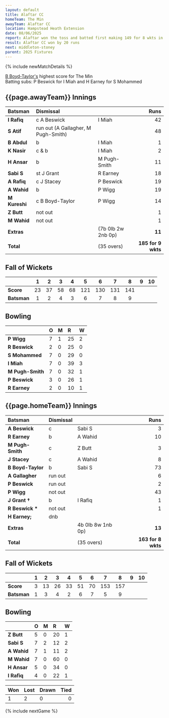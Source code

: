 ```yaml
---
layout: default
title: Alaftar CC
homeTeam: The Min
awayTeam: Alaftar CC
location: Hampstead Heath Extension 
date: 08/06/2025
report: Alaftar won the toss and batted first making 149 for 8 wkts in 35 overs. The Min replied with 163 for 8 wkts in 35 overs.
result: Alaftar CC won by 20 runs
next: middleton-stoney
parent: 2025 Fixtures
---
```


{% include newMatchDetails %}

[B Boyd-Taylor's](../records/honours-board-batting) highest score for The Min<br />
Batting subs: P Beswick for I Miah and H Earney for S Mohammed

## {{page.awayTeam}} Innings

| Batsman | Dismissal | | Runs |
|:---|:---|---|---:|
| **I Rafiq** | c A Beswick | I Miah | 42 |
| **S Atif** | run out (A Gallagher, M Pugh-Smith) |  | 48 |
| **B Abdul** | b | I Miah | 1 |
| **K Nasir** | c & b | I Miah | 2 |
| **H Ansar** | b | M Pugh-Smith | 11 |
| **Sabi S** | st J Grant | R Earney | 18 |
| **A Rafiq** | c J Stacey | P Beswick | 19 |
| **A Wahid** | b | P Wigg | 19 |
| **M Kureshi** | c B Boyd-Taylor | P Wigg | 14 |
| **Z Butt** | not out |   | 1 |
| **M Wahid** | not out |  | 1 |
| **Extras** | | (7b 0lb 2w 2nb 0p) | **11** |
| **Total** | | (35 overs) | **185 for 9 wkts** |

## Fall of Wickets

| | 1 | 2 | 3 | 4 | 5 | 6 | 7 | 8 | 9 | 10 |
|---|:---:|:---:|:---:|:---:|:---:|:---:|:---:|:---:|:---:|:---:|
| **Score** | 23 | 37 | 58 | 68 | 121 | 130 | 131 | 141 |  |  |
| **Batsman** | 1  | 2 | 4 | 3 | 6 | 7 | 8 | 9 |  |  |

## Bowling

| | O | M | R | W |
|---|:---|:---|:---|:---|
| **P Wigg** | 7 | 1 | 25 | 2 |
| **R Beswick** | 2 | 0 | 25 | 0 |
| **S Mohammed** | 7 | 0 | 29 | 0 |
| **I Miah** | 7 | 0 | 39 | 3 |
| **M Pugh-Smith** | 7 | 0 | 32 | 1 |
| **P Beswick** | 3 | 0 | 26 | 1 |
| **R Earney** | 2 | 0 | 10 | 1 |

## {{page.homeTeam}} Innings

| Batsman | Dismissal | | Runs |
|:---|:---|---|---:|
| **A Beswick** | c | Sabi S | 3 |
| **R Earney** | b | A Wahid | 10 |
| **M Pugh-Smith** | c | Z Butt | 3 |
| **J Stacey** | c | A Wahid | 8 |
| **B Boyd-Taylor** | b | Sabi S | 73 |
| **A Gallagher** | run out |  | 6 |
| **P Beswick** | run out | | 2 |
| **P Wigg** | not out |  | 43 |
| **J Grant &#8224;** | b | I Rafiq | 1 |
| **R Beswick &#42;** | not out |   | 1 |
| **H Earney;** | dnb |  |  |
| **Extras** | | 4b 0lb 8w 1nb 0p) | **13** |
| **Total** | | (35 overs) | **163 for 8 wkts** |

## Fall of Wickets

| | 1 | 2 | 3 | 4 | 5 | 6 | 7 | 8 | 9 | 10 |
|---|:---:|:---:|:---:|:---:|:---:|:---:|:---:|:---:|:---:|:---:|
| **Score** | 3 | 13 | 26 | 33 | 51 | 70 | 153 | 157 |  |  |
| **Batsman** | 1 | 3 | 4 | 2 | 6 | 7 | 5 | 9 |  |  | 

## Bowling

| | O | M | R | W |
|---|:---|:---|:---|:---|
| **Z Butt** | 5 | 0 | 20 | 1 |
| **Sabi S** | 7 | 2 | 12 | 2 |
| **A Wahid** | 7 | 1 | 11 | 2 |
| **M Wahid** | 7 | 0 | 60 | 0 |
| **H Ansar** | 5 | 0 | 34 | 0 |
| **I Rafiq** | 4 | 0 | 22 | 1 |

| Won | Lost | Drawn | Tied |
|:---|:---|:---|---:|
| 1 | 2 | 0 | 0 |

{% include nextGame %}